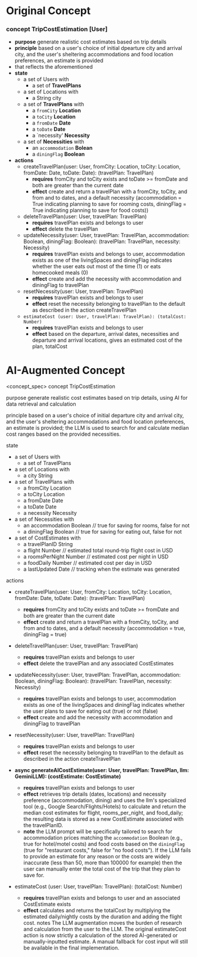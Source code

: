 # Original Concept
### concept TripCostEstimation [User]
* **purpose** generate realistic cost estimates based on trip details
* **principle** based on a user's choice of initial dpearture city and arrival city, and the user's sheltering accommodations and food location preferences, an estimate is provided
* that reflects the aforementioned
* **state**
    * a set of Users with
      * a set of **TravelPlans**
    * a set of Locations with
       * a String city
    * a set of **TravelPlans** with
        * a `fromCity` **Location**
        * a `toCity` **Location**
        * a `fromDate` **Date**
        * a `toDate` **Date**
        * a `necessity' **Necessity**
    * a set of **Necessities** with
        * an `accommodation` **Bolean**
        * a `diningFlag` **Boolean**
* **actions**
    *  createTravelPlan(user: User, fromCity: Location, toCity: Location, fromDate: Date, toDate: Date): (travelPlan: TravelPlan)
         * **requires** fromCity and toCity exists and toDate >= fromDate and both are greater than the current date 
         * **effect** create and return a travelPlan with a fromCity, toCity, and from and to dates, and a default necessity (accommodation = True indicating planning to save for rooming costs, diningFlag = True indicating planning to save for food costs))
    * deleteTravelPlan(user: User, travelPlan: TravelPlan)
         * **requires** travelPlan exists and belongs to user
         * **effect** delete the travelPlan
    *  updateNecessity(user: User, travelPlan: TravelPlan, accommodation: Boolean, diningFlag: Boolean): (travelPlan: TravelPlan, necessity: Necessity)
         * **requires** travelPlan exists and belongs to user, accommodation exists as one of the livingSpaces and diningFlag indicates whether the user eats out most of the time (1) or eats homecooked meals (0)
         * **effect** create and add the necessity with accommodation and diningFlag to travelPlan
    * resetNecessity(user: User, travelPlan: TravelPlan)
         * **requires** travelPlan exists and belongs to user
         * **effect** reset the necessity belonging to travelPlan to the default as described in the action createTravelPlan
    * `estimateCost (user: User, travelPlan: TravelPlan): (totalCost: Number)`
         * **requires** travelPlan exists and belongs to user
         * **effect** based on the departure, arrival dates, necessities and departure and arrival locations, gives an estimated cost of the plan, totalCost
# AI-Augmented Concept
<concept_spec>
concept TripCostEstimation

purpose
generate realistic cost estimates based on trip details, using AI for data retrieval and calculation

principle
based on a user's choice of initial departure city and arrival city, and the user's sheltering accommodations and food location preferences, an estimate is provided; the LLM is used to search for and calculate median cost ranges based on the provided necessities.

state
* a set of Users with
   * a set of TravelPlans
* a set of Locations with
   * a city String
* a set of TravelPlans with
   * a fromCity Location
   * a toCity Location
   * a fromDate Date
   * a toDate Date
   * a necessity Necessity
* a set of Necessities with
   * an accommodation Boolean // true for saving for rooms, false for not
   * a diningFlag Boolean // true for saving for eating out, false for not
* a set of CostEstimates with
   * a travelPlanID String
   * a flight Number // estimated total round-trip flight cost in USD
   * a roomsPerNight Number // estimated cost per night in USD
   * a foodDaily Number // estimated cost per day in USD
   * a lastUpdated Date // tracking when the estimate was generated

actions
* createTravelPlan(user: User, fromCity: Location, toCity: Location, fromDate: Date, toDate: Date): (travelPlan: TravelPlan)
   * **requires** fromCity and toCity exists and toDate >= fromDate and both are greater than the current date
   * **effect** create and return a travelPlan with a fromCity, toCity, and from and to dates, and a default necessity (accommodation = true, diningFlag = true)

* deleteTravelPlan(user: User, travelPlan: TravelPlan)
    * **requires** travelPlan exists and belongs to user
    * **effect** delete the travelPlan and any associated CostEstimates

* updateNecessity(user: User, travelPlan: TravelPlan, accommodation: Boolean, diningFlag: Boolean): (travelPlan: TravelPlan, necessity: Necessity)
    * **requires** travelPlan exists and belongs to user, accommodation exists as one of the livingSpaces and diningFlag indicates whether the user plans to save for eating out (true) or not (false)
    * **effect** create and add the necessity with accommodation and diningFlag to travelPlan

* resetNecessity(user: User, travelPlan: TravelPlan)
    * **requires** travelPlan exists and belongs to user
    * **effect** reset the necessity belonging to travelPlan to the default as described in the action createTravelPlan

* **async generateAICostEstimate(user: User, travelPlan: TravelPlan, llm: GeminiLLM): (costEstimate: CostEstimate)**
    * **requires** travelPlan exists and belongs to user
    * **effect** retrieves trip details (dates, locations) and necessity preference (accommodation, dining) and uses the llm's specialized tool (e.g., Google Search/Flights/Hotels) to calculate and return the median cost estimates for flight, rooms\_per\_night, and food\_daily; the resulting data is stored as a new CostEstimate associated with the travelPlanID.
    * **note** the LLM prompt will be specifically tailored to search for accommodation prices matching the `accommodation` Boolean (e.g., true for hotel/motel costs) and food costs based on the `diningFlag` (true for "restaurant costs," false for "no food costs"). If the LLM fails to provide an estimate for any reason or the costs are widely inaccurate (less than 50, more than 100000 for example) then the user can manually enter the total cost of the trip that they plan to save for.

* estimateCost (user: User, travelPlan: TravelPlan): (totalCost: Number)
    * **requires** travelPlan exists and belongs to user and an associated CostEstimate exists
    * **effect** calculates and returns the totalCost by multiplying the estimated daily/nightly costs by the duration and adding the flight cost.
notes
The LLM augmentation moves the burden of research and calculation from the user to the LLM. The original estimateCost action is now strictly a calculation of the stored AI-generated or manually-inputted estimate. A manual fallback for cost input will still be available in the final implementation.

